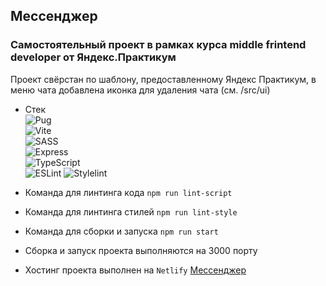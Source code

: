 ## Мессенджер
### Самостоятельный проект в рамках курса middle frintend developer от Яндекс.Практикум
Проект свёрстан по шаблону, предоставленному Яндекс Практикум, в меню чата добавлена иконка для удаления чата (см. /src/ui)
- Стек  
  ![Pug](https://img.shields.io/badge/Pug-eeeeee?style=for-the-badge&logo=Pug&logoColor=a86454)  
  ![Vite](https://img.shields.io/badge/Vite-eeeeee?style=for-the-badge&logo=Vite&logoColor=798aff)  
  ![SASS](https://img.shields.io/badge/SASS-eeeeee?style=for-the-badge&logo=SASS&logoColor=bf4080)  
  ![Express](https://img.shields.io/badge/Express-eeeeee?style=for-the-badge&logo=Express&logoColor=4a4a4a)  
  ![TypeScript](https://img.shields.io/badge/TypeScript-eeeeee?style=for-the-badge&logo=TypeScript&logoColor=4a4a4a)  
  ![ESLint](https://img.shields.io/badge/ESLint-eeeeee?style=for-the-badge&logo=ESLint&logoColor=4a4a4a) 
	![Stylelint](https://img.shields.io/badge/Stylelint-eeeeee?style=for-the-badge&logo=Stylylint&logoColor=4a4a4a) 


- Команда для линтинга кода `npm run lint-script`
- Команда для линтинга стилей `npm run lint-style`
- Команда для сборки и запуска `npm run start`
- Сборка и запуск проекта выполняются на 3000 порту
- Хостинг проекта выполнен на `Netlify`  [Мессенджер](https://messenger-module1.netlify.app)  
